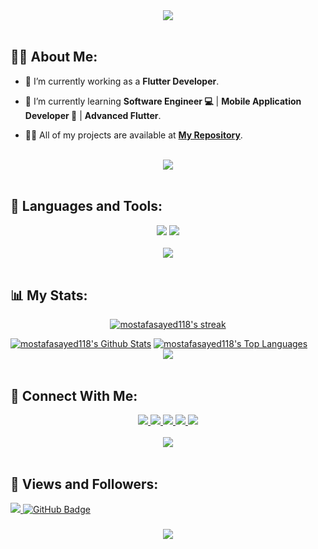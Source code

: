 <div align="center">
    <img src="https://readme-typing-svg.herokuapp.com/?font=Righteous&size=35&center=true&vCenter=true&width=500&height=70&duration=4000&lines=Hi+There!+👋;+I'm+Mustafa+Sayed!+😎" />
</div>

<br>

## 🙋‍♂️ About Me:

- 🔭 I’m currently working as a **Flutter Developer**.

- 🌱 I’m currently learning **Software Engineer 💻** | **Mobile Application Developer 📱** | **Advanced Flutter**.

- 👨‍💻 All of my projects are available at **[My Repository](https://github.com/mostafasayed118?page=1&tab=repositories)**.

<br>
<div align="center">
    <img src="https://user-images.githubusercontent.com/73097560/115834477-dbab4500-a447-11eb-908a-139a6edaec5c.gif" />
</div>
<br>

## 🚀 Languages and Tools:
<div align="center">
    <img src="https://skillicons.dev/icons?i=flutter,dart,firebase,cpp,java,kotlin,python" />
    <img src="https://skillicons.dev/icons?i=github,androidstudio,vscode,figma,postman,notion" /><br>
</div>

<br>
<div align="center">
    <img src="https://user-images.githubusercontent.com/73097560/115834477-dbab4500-a447-11eb-908a-139a6edaec5c.gif" />
</div>
<br>

## 📊 My Stats:

<p align="center">
    <a href="https://github.com/mostafasayed118/github-readme-streak-stats">
        <img title="🔥 Get streak stats for your profile at git.io/streak-stats" alt="mostafasayed118's streak" src="https://github-readme-streak-stats.herokuapp.com/?user=mostafasayed118&theme=black-ice&hide_border=true&stroke=0000&background=060A0CD0"/>
    </a>
</p>
<a href="https://github.com/mostafasayed118/github-readme-stats"><img alt="mostafasayed118's Github Stats" src="https://github-readme-stats.vercel.app/api?username=mostafasayed118&show_icons=true&count_private=true&theme=react&hide_border=true&bg_color=0D1117" /></a>
<a href="https://github.com/mostafasayed118/github-readme-stats"><img alt="mostafasayed118's Top Languages" src="https://github-readme-stats.vercel.app/api/top-langs/?username=mostafasayed118&langs_count=8&count_private=true&layout=compact&theme=react&hide_border=true&bg_color=0D1117" /></a>

<br>
<div align="center">
    <img src="https://user-images.githubusercontent.com/73097560/115834477-dbab4500-a447-11eb-908a-139a6edaec5c.gif" />
</div>
<br>

## 🤝 Connect With Me:

<div align="center">
    <a href="https://www.linkedin.com/in/mustafa-sayed11/" target="_blank">
        <img src="https://img.shields.io/badge/LinkedIn-0077B5?style=for-the-badge&logo=linkedin&logoColor=white" target="_blank" />
    </a>
  <a href="mailto:ammarfathy516@gmail.com">
    <img src="https://img.shields.io/badge/Gmail-333333?style=for-the-badge&logo=gmail&logoColor=red" />
  </a>
        <a href="https://mostaql.com/u/ammarageeza/portfolio">
    <img src="https://img.shields.io/badge/Portfolio-0077B5?style=for-the-badge&logoColor=white" />
  </a>
    <a href="https://youtube.com/@ammarageeza91?si=bHNizIHn9dIL3jX7">
    <img src="https://img.shields.io/badge/Youtube-red?style=for-the-badge&logo=youtube&logoColor=white" />
  </a>
     </a>
     <a href="https://t.me/ammarageeza">
    <img src="https://img.shields.io/badge/Telegram-0077B5?style=for-the-badge&logo=telegram&logoColor=white" />
  </a>
</div>

<br>
<div align="center">
    <img src="https://user-images.githubusercontent.com/73097560/115834477-dbab4500-a447-11eb-908a-139a6edaec5c.gif" />
</div>
<br>

## 💜 Views and Followers:

<a href="https://github.com/mostafasayed118/github-profile-views-counter">
    <img src="https://komarev.com/ghpvc/?username=mostafasayed118">
</a>
<a href="https://github.com/mostafasayed118?tab=followers"><img src="https://img.shields.io/github/followers/mostafasayed118?label=Followers&style=social" alt="GitHub Badge"></a>
<h3 align="center">
    <img src="https://readme-typing-svg.herokuapp.com/?font=Righteous&size=25&center=true&vCenter=true&width=500&height=70&duration=4000&lines=Thanks+for+visiting!+❤️;+Shoot+me+a+message+on+Linkedin!;I'm+Long+Life+Learner">
</h3>

<br/>
